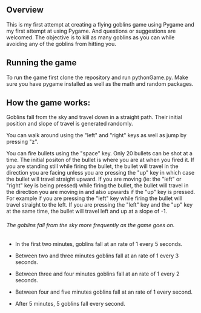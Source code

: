 ## Overview
This is my first attempt at creating a flying goblins game using Pygame and my first attempt at using Pygame. And questions or suggestions are welcomed. The objective is to kill as many goblins as you can while avoiding any of the goblins from hitting you.

## Running the game
To run the game first clone the repository and run pythonGame.py. Make sure you have pygame installed as well as the math and random packages.

## How the game works:

Goblins fall from the sky and travel down in a straight path. Their initial position and slope of travel is generated randomly. 
    
You can walk around using the "left" and "right" keys as well as jump by pressing "z".
    
You can fire bullets using the "space" key. Only 20 bullets can be shot at a time. The initial positon of the bullet is where you are at when you fired it. If you are standing still while firing the bullet, the bullet will travel in the direction you are facing unless you are pressing the "up" key in which case the bullet will travel straight upward. If you are moving (ie: the "left" or "right" key is being pressed) while firing the bullet, the bullet will travel in the direction you are moving in and also upwards if the "up" key is pressed. For example if you are pressing the "left" key while firing the bullet will travel straight to the left. If you are pressing the "left" key and the "up" key at the same time, the bullet will travel left and up at a slope of -1.

###### The goblins fall from the sky more frequently as the game goes on.

- In the first two minutes, goblins fall at an rate of 1 every 5 seconds.

- Between two and three minutes goblins fall at an rate of 1 every 3 seconds.

- Between three and four minutes goblins fall at an rate of 1 every 2 seconds.

- Between four and five minutes goblins fall at an rate of 1 every second.

- After 5 minutes, 5 goblins fall every second.
